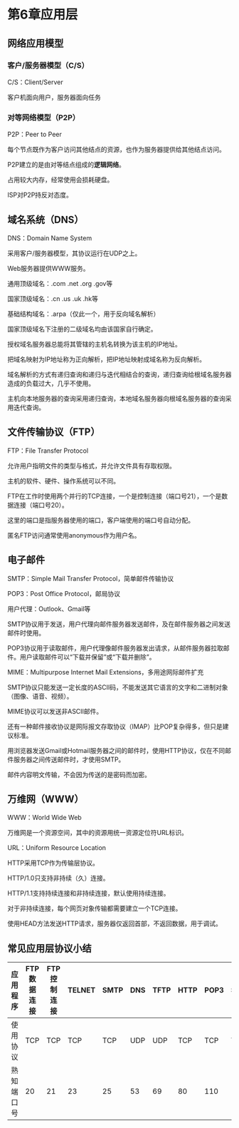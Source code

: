 # 第6章应用层

## 网络应用模型

### 客户/服务器模型（C/S）

C/S：Client/Server

客户机面向用户，服务器面向任务

### 对等网络模型（P2P）

P2P：Peer to Peer

每个节点既作为客户访问其他结点的资源，也作为服务器提供给其他结点访问。

P2P建立的是由对等结点组成的**逻辑网络**。

占用较大内存，经常使用会损耗硬盘。

ISP对P2P持反对态度。



## 域名系统（DNS）

DNS：Domain Name System

采用客户/服务器模型，其协议运行在UDP之上。

Web服务器提供WWW服务。

通用顶级域名：.com .net .org .gov等

国家顶级域名：.cn .us .uk .hk等

基础结构域名：.arpa（仅此一个，用于反向域名解析）

国家顶级域名下注册的二级域名均由该国家自行确定。



授权域名服务器总能将其管辖的主机名转换为该主机的IP地址。



把域名映射为IP地址称为正向解析，把IP地址映射成域名称为反向解析。

域名解析的方式有递归查询和递归与迭代相结合的查询，递归查询给根域名服务器造成的负载过大，几乎不使用。

主机向本地服务器的查询采用递归查询，本地域名服务器向根域名服务器的查询采用迭代查询。



## 文件传输协议（FTP）

FTP：File Transfer Protocol

允许用户指明文件的类型与格式，并允许文件具有存取权限。

主机的软件、硬件、操作系统可以不同。

FTP在工作时使用两个并行的TCP连接，一个是控制连接（端口号21），一个是数据连接（端口号20）。

这里的端口是指服务器使用的端口，客户端使用的端口号自动分配。

匿名FTP访问通常使用anonymous作为用户名。



## 电子邮件

SMTP：Simple Mail Transfer Protocol，简单邮件传输协议

POP3：Post Office Protocol，邮局协议

用户代理：Outlook、Gmail等

SMTP协议用于发送，用户代理向邮件服务器发送邮件，及在邮件服务器之间发送邮件时使用。

POP3协议用于读取邮件，用户代理像邮件服务器发出请求，从邮件服务器拉取邮件。用户读取邮件可以“下载并保留”或“下载并删除”。



MIME：Multipurpose Internet Mail Extensions，多用途网际邮件扩充

SMTP协议只能发送一定长度的ASCII码，不能发送其它语言的文字和二进制对象（图像、语音、视频）。

MIME协议可以发送非ASCII邮件。



还有一种邮件接收协议是网际报文存取协议（IMAP）比POP复杂得多，但只是建议标准。



用浏览器发送Gmail或Hotmail服务器之间的邮件时，使用HTTP协议，仅在不同邮件服务器之间传送邮件时，才使用SMTP。



邮件内容明文传输，不会因为传送的是密码而加密。



## 万维网（WWW）

WWW：World Wide Web

万维网是一个资源空间，其中的资源用统一资源定位符URL标识。

URL：Uniform Resource Location



HTTP采用TCP作为传输层协议。

HTTP/1.0只支持非持续（久）连接。

HTTP/1.1支持持续连接和非持续连接，默认使用持续连接。

对于非持续连接，每个网页对象传输都需要建立一个TCP连接。



使用HEAD方法发送HTTP请求，服务器仅返回首部，不返回数据，用于调试。



## 常见应用层协议小结

| 应用程序   | FTP数据连接 | FTP控制连接 | TELNET | SMTP | DNS  | TFTP | HTTP | POP3 | SNMP |
| ---------- | ----------- | ----------- | ------ | ---- | ---- | ---- | ---- | ---- | ---- |
| 使用协议   | TCP         | TCP         | TCP    | TCP  | UDP  | UDP  | TCP  | TCP  | TCP  |
| 熟知端口号 | 20          | 21          | 23     | 25   | 53   | 69   | 80   | 110  | 161  |